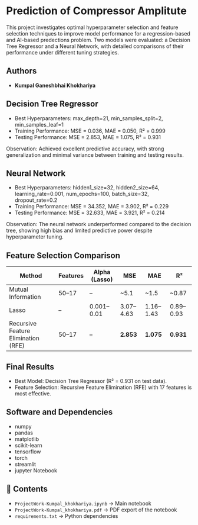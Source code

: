 # Prediction of Compressor Amplitute

This project investigates optimal hyperparameter selection and feature selection techniques to improve model performance for a regression-based and AI-based predections problem. Two models were evaluated: a Decision Tree Regressor and a Neural Network, with detailed comparisons of their performance under different tuning strategies.

##  Authors  
- **Kumpal Ganeshbhai Khokhariya**

  
## Decision Tree Regressor
- Best Hyperparameters: max_depth=21, min_samples_split=2, min_samples_leaf=1
- Training Performance: MSE = 0.036, MAE = 0.050, R² = 0.999
- Testing Performance: MSE = 2.853, MAE = 1.075, R² = 0.931

Observation: Achieved excellent predictive accuracy, with strong generalization and minimal variance between training and testing results.

## Neural Network
- Best Hyperparameters: hidden1_size=32, hidden2_size=64, learning_rate=0.001, num_epochs=100, batch_size=32, dropout_rate=0.2
- Training Performance: MSE = 34.352, MAE = 3.902, R² = 0.229
- Testing Performance: MSE = 32.633, MAE = 3.921, R² = 0.214

Observation: The neural network underperformed compared to the decision tree, showing high bias and limited predictive power despite hyperparameter tuning.

## Feature Selection Comparison
| Method                              | Features | Alpha (Lasso) | MSE       | MAE       | R²        |
| ----------------------------------- | -------- | ------------- | --------- | --------- | --------- |
| Mutual Information                  | 50–17    | –             | \~5.1     | \~1.5     | \~0.87    |
| Lasso                               | –        | 0.001–0.01    | 3.07–4.63 | 1.16–1.43 | 0.89–0.93 |
| Recursive Feature Elimination (RFE) | 50–17    | –             | **2.853** | **1.075** | **0.931** |

## Final Results
- Best Model: Decision Tree Regressor (R² = 0.931 on test data).
- Feature Selection: Recursive Feature Elimination (RFE) with 17 features is most effective.

## Software and Dependencies
- numpy
- pandas
- matplotlib
- scikit-learn
- tensorflow
- torch
- streamlit
- jupyter Notebook
  
## 📂 Contents
- `ProjectWork-Kumpal_khokhariya.ipynb` → Main notebook
- `ProjectWork-Kumpal_khokhariya.pdf` → PDF export of the notebook
- `requirements.txt` → Python dependencies


